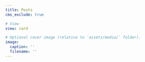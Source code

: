 ```yaml
---
title: Posts
cms_exclude: true

# View
view: card

# Optional cover image (relative to `assets/media/` folder).
image:
  caption: ''
  filename: ''
---
```

